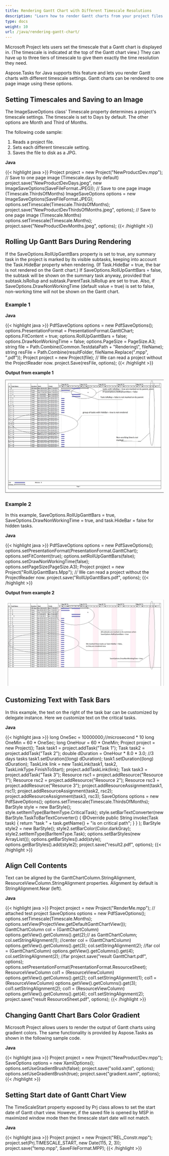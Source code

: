 ```yaml
---
title: Rendering Gantt Chart with Different Timescale Resolutions
description: "Learn how to render Gantt charts from your project files (MPP/XML/Primavera XML) with different timescale resolutions using Aspose.Tasks for Java."
type: docs
weight: 10
url: /java/rendering-gantt-chart/
---
```


Microsoft Project lets users set the timescale that a Gantt chart is displayed in. (The timescale is indicated at the top of the Gantt chart view.) They can have up to three tiers of timescale to give them exactly the time resolution they need.

Aspose.Tasks for Java supports this feature and lets you render Gantt charts with different timescale settings. Gantt charts can be rendered to one page image using these options.

## **Setting Timescales and Saving to an Image**
The ImageSaveOptions class' Timescale property determines a project's timescale settings. The timescale is set to Days by default. The other options are Month and Third of Months.

The following code sample:

1. Reads a project file.
2. Sets each different timescale setting.
3. Saves the file to disk as a JPG.

**Java**

{{< highlight java >}}
Project project = new Project("NewProductDev.mpp");
// Save to one page image (Timescale.days by default)
project.save("NewProductDevDays.jpeg", new ImageSaveOptions(SaveFileFormat.JPEG));
// Save to one page image (Timescale.ThirdsOfMonths)
ImageSaveOptions options = new ImageSaveOptions(SaveFileFormat.JPEG);
options.setTimescale(Timescale.ThirdsOfMonths);
project.save("NewProductDevThirdsOfMonths.jpeg", options);
// Save to one page image (Timescale.Months)
options.setTimescale(Timescale.Months);
project.save("NewProductDevMonths.jpeg", options);
{{< /highlight >}}

## **Rolling Up Gantt Bars During Rendering**
If the SaveOptions.RollUpGanttBars property is set to true, any summary task in the project is marked by its visible subtasks, keeping into account the Task.HideBar property when rendering. (If Task.HideBar = true, the bar is not rendered on the Gantt chart.) If SaveOptions.RollUpGanttBars = false, the subtask will be shown on the summary task anyway, provided that subtask.IsRollup and subtask.ParentTask.IsRollup are set to true. Also, if SaveOptions.DrawNonWorkingTime (default value = true) is set to false, non-working time will not be shown on the Gantt chart.

### **Example 1**
**Java**

{{< highlight java >}}
PdfSaveOptions options = new PdfSaveOptions();
options.PresentationFormat = PresentationFormat.GanttChart;
options.FitContent = true;
options.RollUpGanttBars = false;
options.DrawNonWorkingTime = false;
options.PageSize = PageSize.A3;
string file = Path.Combine(Common.TestdataPath + "Rendering\\", fileName);
string resFile = Path.Combine(resultFolder, fileName.Replace(".mpp", ".pdf"));
Project project = new Project(file); // We can read a project without the ProjectReader now.
project.Save(resFile, options);
{{< /highlight >}}

**Output from example 1** 

![Gannt chart PDF example](rendering-gantt-chart_1.png)
### **Example 2**
In this example, SaveOptions.RollUpGanttBars = true, SaveOptions.DrawNonWorkingTime = true, and task.HideBar = false for hidden tasks.

**Java**

{{< highlight java >}}
PdfSaveOptions options = new PdfSaveOptions();
options.setPresentationFormat(PresentationFormat.GanttChart);
options.setFitContent(true);
options.setRollUpGanttBars(false);
options.setDrawNonWorkingTime(false);
options.setPageSize(PageSize.A3);
Project project = new Project("RollUpGanttBars.Mpp"); // We can read a project without the ProjectReader now.
project.save("RollUpGanttBars.pdf", options);
{{< /highlight >}}

**Output from example 2** 

![export MPP as Gannt chart PDF](rendering-gantt-chart_2.png)
## **Customizing Text with Task Bars**
In this example, the text on the right of the task bar can be customized by delegate instance. Here we customize text on the critical tasks.

**Java**

{{< highlight java >}}
long OneSec = 10000000;//microsecond * 10
long OneMin = 60 * OneSec;
long OneHour = 60 * OneMin;
Project project = new Project();
Task task1 = project.addTask("Task 1");
Task task2 = project.addTask("Task 2");
double dDuration = OneHour * 8.0 * 3.0;	//3 days tasks
task1.setDuration((long) dDuration);
task1.setDuration((long) dDuration);
TaskLink link = new TaskLink(task1, task2, TaskLinkType.FinishToStart);
project.addTaskLink(link);
Task task3 = project.addTask("Task 3");
Resource rsc1 = project.addResource("Resource 1");
Resource rsc2 = project.addResource("Resource 2");
Resource rsc3 = project.addResource("Resource 3");
project.addResourceAssignment(task1, rsc1);
project.addResourceAssignment(task2, rsc2);
project.addResourceAssignment(task3, rsc3);
SaveOptions options = new PdfSaveOptions();
options.setTimescale(Timescale.ThirdsOfMonths);
BarStyle style = new BarStyle();
style.setItemType(BarItemType.CriticalTask);
style.setBarTextConverter(new BarStyle.TaskToBarTextConverter() {
  @Override
  public String invoke(Task task) {
     return "task " + task.getName() + "is on critical path";
  }
} );
BarStyle style2 = new BarStyle();
style2.setBarColor(Color.darkGray);
style2.setItemType(BarItemType.Task);
options.setBarStyles(new ArrayList<BarStyle>());
options.getBarStyles().add(style);
options.getBarStyles().add(style2);
project.save("result2.pdf", options);
{{< /highlight >}}

## **Align Cell Contents**
Text can be aligned by the GanttChartColumn.StringAlignment, ResourceViewColumn.StringAlignment properties. Alignment by default is StringAlignment.Near (left).

**Java**

{{< highlight java >}}
Project project = new Project("RenderMe.mpp"); // attached test project
SaveOptions options = new PdfSaveOptions();
options.setTimescale(Timescale.Months);
options.setView(ProjectView.getDefaultGanttChartView());
GanttChartColumn col = (GanttChartColumn) options.getView().getColumns().get(2);// as GanttChartColumn;
col.setStringAlignment(1);	//center
col = (GanttChartColumn) options.getView().getColumns().get(3);
col.setStringAlignment(2);	//far
col = (GanttChartColumn) options.getView().getColumns().get(4);
col.setStringAlignment(2);	//far
project.save("result GanttChart.pdf", options);
options.setPresentationFormat(PresentationFormat.ResourceSheet);
ResourceViewColumn col1 = (ResourceViewColumn) options.getView().getColumns().get(2);
col1.setStringAlignment(1);
col1 = (ResourceViewColumn) options.getView().getColumns().get(3);
col1.setStringAlignment(2);
col1 = (ResourceViewColumn) options.getView().getColumns().get(4);
col1.setStringAlignment(2);
project.save("result ResourceSheet.pdf", options);
{{< /highlight >}}

## **Changing Gantt Chart Bars Color Gradient**
Microsoft Project allows users to render the output of Gantt charts using gradient colors. The same functionality is provided by Aspose.Tasks as shown in the following sample code.

**Java**

{{< highlight java >}}
Project project = new Project("NewProductDev.mpp");
SaveOptions options = new XamlOptions();
options.setUseGradientBrush(false);
project.save("solid.xaml", options);
options.setUseGradientBrush(true);
project.save("gradient.xaml", options);
{{< /highlight >}}

## **Setting Start date of Gantt Chart View**
The TimeScaleStart property exposed by Prj class allows to set the start date of Gantt chart view. However, if the saved file is opened by MSP in maximized window mode then the timescale start date will not match.

**Java**

{{< highlight java >}}
Project project = new Project("REL_Constr.mpp");
project.set(Prj.TIMESCALE_START, new Date(115, 2, 3));
project.save("temp.mpp", SaveFileFormat.MPP);
{{< /highlight >}}
